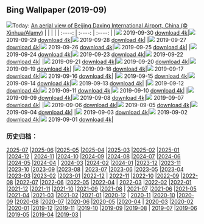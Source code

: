 ## Bing Wallpaper (2019-09)
![](http://cn.bing.com/th?id=OHR.DaxingPKX_EN-US3995932442_UHD.jpg&w=1000)Today: [An aerial view of Beijing Daxing International Airport, China (© Xinhua/Alamy)](http://cn.bing.com/th?id=OHR.DaxingPKX_EN-US3995932442_UHD.jpg)
|      |      |      |
| :----: | :----: | :----: |
|![](http://cn.bing.com/th?id=OHR.DaxingPKX_EN-US3995932442_UHD.jpg&pid=hp&w=384&h=216&rs=1&c=4) 2019-09-30 [download 4k](http://cn.bing.com/th?id=OHR.DaxingPKX_EN-US3995932442_UHD.jpg)|![](http://cn.bing.com/th?id=OHR.ClavijoLandscape_EN-US3832864269_UHD.jpg&pid=hp&w=384&h=216&rs=1&c=4) 2019-09-29 [download 4k](http://cn.bing.com/th?id=OHR.ClavijoLandscape_EN-US3832864269_UHD.jpg)|![](http://cn.bing.com/th?id=OHR.HockingHills_EN-US3752812867_UHD.jpg&pid=hp&w=384&h=216&rs=1&c=4) 2019-09-28 [download 4k](http://cn.bing.com/th?id=OHR.HockingHills_EN-US3752812867_UHD.jpg)|
|![](http://cn.bing.com/th?id=OHR.NankoweapGranaries_EN-US3648853544_UHD.jpg&pid=hp&w=384&h=216&rs=1&c=4) 2019-09-27 [download 4k](http://cn.bing.com/th?id=OHR.NankoweapGranaries_EN-US3648853544_UHD.jpg)|![](http://cn.bing.com/th?id=OHR.KelpKeepers_EN-US5470053461_UHD.jpg&pid=hp&w=384&h=216&rs=1&c=4) 2019-09-26 [download 4k](http://cn.bing.com/th?id=OHR.KelpKeepers_EN-US5470053461_UHD.jpg)|![](http://cn.bing.com/th?id=OHR.LofotenSurfing_EN-US2786067859_UHD.jpg&pid=hp&w=384&h=216&rs=1&c=4) 2019-09-25 [download 4k](http://cn.bing.com/th?id=OHR.LofotenSurfing_EN-US2786067859_UHD.jpg)|
|![](http://cn.bing.com/th?id=OHR.UgandaGorilla_EN-US2620785147_UHD.jpg&pid=hp&w=384&h=216&rs=1&c=4) 2019-09-24 [download 4k](http://cn.bing.com/th?id=OHR.UgandaGorilla_EN-US2620785147_UHD.jpg)|![](http://cn.bing.com/th?id=OHR.FeatherSerpent_EN-US2734435636_UHD.jpg&pid=hp&w=384&h=216&rs=1&c=4) 2019-09-23 [download 4k](http://cn.bing.com/th?id=OHR.FeatherSerpent_EN-US2734435636_UHD.jpg)|![](http://cn.bing.com/th?id=OHR.LaMerceFireworks_EN-US2460264880_UHD.jpg&pid=hp&w=384&h=216&rs=1&c=4) 2019-09-22 [download 4k](http://cn.bing.com/th?id=OHR.LaMerceFireworks_EN-US2460264880_UHD.jpg)|
|![](http://cn.bing.com/th?id=OHR.WallofPeace_EN-US2369061516_UHD.jpg&pid=hp&w=384&h=216&rs=1&c=4) 2019-09-21 [download 4k](http://cn.bing.com/th?id=OHR.WallofPeace_EN-US2369061516_UHD.jpg)|![](http://cn.bing.com/th?id=OHR.ThePando_EN-US1263045290_UHD.jpg&pid=hp&w=384&h=216&rs=1&c=4) 2019-09-20 [download 4k](http://cn.bing.com/th?id=OHR.ThePando_EN-US1263045290_UHD.jpg)|![](http://cn.bing.com/th?id=OHR.CommonLoon_EN-US1124304576_UHD.jpg&pid=hp&w=384&h=216&rs=1&c=4) 2019-09-19 [download 4k](http://cn.bing.com/th?id=OHR.CommonLoon_EN-US1124304576_UHD.jpg)|
|![](http://cn.bing.com/th?id=OHR.Villarrica_EN-US0968684000_UHD.jpg&pid=hp&w=384&h=216&rs=1&c=4) 2019-09-18 [download 4k](http://cn.bing.com/th?id=OHR.Villarrica_EN-US0968684000_UHD.jpg)|![](http://cn.bing.com/th?id=OHR.LibertyDetail_EN-US8653321844_UHD.jpg&pid=hp&w=384&h=216&rs=1&c=4) 2019-09-17 [download 4k](http://cn.bing.com/th?id=OHR.LibertyDetail_EN-US8653321844_UHD.jpg)|![](http://cn.bing.com/th?id=OHR.MushroomMonth_EN-US8427258585_UHD.jpg&pid=hp&w=384&h=216&rs=1&c=4) 2019-09-16 [download 4k](http://cn.bing.com/th?id=OHR.MushroomMonth_EN-US8427258585_UHD.jpg)|
|![](http://cn.bing.com/th?id=OHR.TheVochol_EN-US8201280174_UHD.jpg&pid=hp&w=384&h=216&rs=1&c=4) 2019-09-15 [download 4k](http://cn.bing.com/th?id=OHR.TheVochol_EN-US8201280174_UHD.jpg)|![](http://cn.bing.com/th?id=OHR.ToothWalkingSeahorse_EN-US8055541483_UHD.jpg&pid=hp&w=384&h=216&rs=1&c=4) 2019-09-14 [download 4k](http://cn.bing.com/th?id=OHR.ToothWalkingSeahorse_EN-US8055541483_UHD.jpg)|![](http://cn.bing.com/th?id=OHR.DroneGlobe_EN-US8460462558_UHD.jpg&pid=hp&w=384&h=216&rs=1&c=4) 2019-09-13 [download 4k](http://cn.bing.com/th?id=OHR.DroneGlobe_EN-US8460462558_UHD.jpg)|
|![](http://cn.bing.com/th?id=OHR.MilkyWayCanyonlands_EN-US8182491072_UHD.jpg&pid=hp&w=384&h=216&rs=1&c=4) 2019-09-12 [download 4k](http://cn.bing.com/th?id=OHR.MilkyWayCanyonlands_EN-US8182491072_UHD.jpg)|![](http://cn.bing.com/th?id=OHR.TowerofVoices_EN-US2297032194_UHD.jpg&pid=hp&w=384&h=216&rs=1&c=4) 2019-09-11 [download 4k](http://cn.bing.com/th?id=OHR.TowerofVoices_EN-US2297032194_UHD.jpg)|![](http://cn.bing.com/th?id=OHR.TsavoGerenuk_EN-US8038094057_UHD.jpg&pid=hp&w=384&h=216&rs=1&c=4) 2019-09-10 [download 4k](http://cn.bing.com/th?id=OHR.TsavoGerenuk_EN-US8038094057_UHD.jpg)|
|![](http://cn.bing.com/th?id=OHR.ArroyoGrande_EN-US7955557721_UHD.jpg&pid=hp&w=384&h=216&rs=1&c=4) 2019-09-09 [download 4k](http://cn.bing.com/th?id=OHR.ArroyoGrande_EN-US7955557721_UHD.jpg)|![](http://cn.bing.com/th?id=OHR.SouthernYellow_EN-US7866720084_UHD.jpg&pid=hp&w=384&h=216&rs=1&c=4) 2019-09-08 [download 4k](http://cn.bing.com/th?id=OHR.SouthernYellow_EN-US7866720084_UHD.jpg)|![](http://cn.bing.com/th?id=OHR.MountFanjing_EN-US7796798477_UHD.jpg&pid=hp&w=384&h=216&rs=1&c=4) 2019-09-07 [download 4k](http://cn.bing.com/th?id=OHR.MountFanjing_EN-US7796798477_UHD.jpg)|
|![](http://cn.bing.com/th?id=OHR.ElMorro_EN-US7724975036_UHD.jpg&pid=hp&w=384&h=216&rs=1&c=4) 2019-09-06 [download 4k](http://cn.bing.com/th?id=OHR.ElMorro_EN-US7724975036_UHD.jpg)|![](http://cn.bing.com/th?id=OHR.Tegallalang_EN-US7639545042_UHD.jpg&pid=hp&w=384&h=216&rs=1&c=4) 2019-09-05 [download 4k](http://cn.bing.com/th?id=OHR.Tegallalang_EN-US7639545042_UHD.jpg)|![](http://cn.bing.com/th?id=OHR.Vessel_EN-US7566786118_UHD.jpg&pid=hp&w=384&h=216&rs=1&c=4) 2019-09-04 [download 4k](http://cn.bing.com/th?id=OHR.Vessel_EN-US7566786118_UHD.jpg)|
|![](http://cn.bing.com/th?id=OHR.GuaitaTower_EN-US7498727693_UHD.jpg&pid=hp&w=384&h=216&rs=1&c=4) 2019-09-03 [download 4k](http://cn.bing.com/th?id=OHR.GuaitaTower_EN-US7498727693_UHD.jpg)|![](http://cn.bing.com/th?id=OHR.DetroitIndustryMural_EN-US7421430527_UHD.jpg&pid=hp&w=384&h=216&rs=1&c=4) 2019-09-02 [download 4k](http://cn.bing.com/th?id=OHR.DetroitIndustryMural_EN-US7421430527_UHD.jpg)|![](http://cn.bing.com/th?id=OHR.Castelbouc_EN-US7345047986_UHD.jpg&pid=hp&w=384&h=216&rs=1&c=4) 2019-09-01 [download 4k](http://cn.bing.com/th?id=OHR.Castelbouc_EN-US7345047986_UHD.jpg)|
### 历史归档：
[2025-07](/picture/2025-07/) |[2025-06](/picture/2025-06/) |[2025-05](/picture/2025-05/) |[2025-04](/picture/2025-04/) |[2025-03](/picture/2025-03/) |[2025-02](/picture/2025-02/) |[2025-01](/picture/2025-01/) |[2024-12](/picture/2024-12/) |
[2024-11](/picture/2024-11/) |[2024-10](/picture/2024-10/) |[2024-09](/picture/2024-09/) |[2024-08](/picture/2024-08/) |[2024-07](/picture/2024-07/) |[2024-06](/picture/2024-06/) |[2024-05](/picture/2024-05/) |[2024-04](/picture/2024-04/) |
[2024-03](/picture/2024-03/) |[2024-02](/picture/2024-02/) |[2024-01](/picture/2024-01/) |[2023-12](/picture/2023-12/) |[2023-11](/picture/2023-11/) |[2023-10](/picture/2023-10/) |[2023-09](/picture/2023-09/) |[2023-08](/picture/2023-08/) |
[2023-07](/picture/2023-07/) |[2023-06](/picture/2023-06/) |[2023-05](/picture/2023-05/) |[2023-04](/picture/2023-04/) |[2023-03](/picture/2023-03/) |[2023-02](/picture/2023-02/) |[2023-01](/picture/2023-01/) |[2022-12](/picture/2022-12/) |
[2022-11](/picture/2022-11/) |[2022-10](/picture/2022-10/) |[2022-09](/picture/2022-09/) |[2022-08](/picture/2022-08/) |[2022-07](/picture/2022-07/) |[2022-06](/picture/2022-06/) |[2022-05](/picture/2022-05/) |[2022-04](/picture/2022-04/) |
[2022-03](/picture/2022-03/) |[2022-02](/picture/2022-02/) |[2022-01](/picture/2022-01/) |[2021-12](/picture/2021-12/) |[2021-11](/picture/2021-11/) |[2021-10](/picture/2021-10/) |[2021-09](/picture/2021-09/) |[2021-08](/picture/2021-08/) |
[2021-07](/picture/2021-07/) |[2021-06](/picture/2021-06/) |[2021-05](/picture/2021-05/) |[2021-04](/picture/2021-04/) |[2021-03](/picture/2021-03/) |[2021-02](/picture/2021-02/) |[2021-01](/picture/2021-01/) |[2020-12](/picture/2020-12/) |
[2020-11](/picture/2020-11/) |[2020-10](/picture/2020-10/) |[2020-09](/picture/2020-09/) |[2020-08](/picture/2020-08/) |[2020-07](/picture/2020-07/) |[2020-06](/picture/2020-06/) |[2020-05](/picture/2020-05/) |[2020-04](/picture/2020-04/) |
[2020-03](/picture/2020-03/) |[2020-02](/picture/2020-02/) |[2020-01](/picture/2020-01/) |[2019-12](/picture/2019-12/) |[2019-11](/picture/2019-11/) |[2019-10](/picture/2019-10/) |[2019-09](/picture/2019-09/) |[2019-08](/picture/2019-08/) |
[2019-07](/picture/2019-07/) |[2019-06](/picture/2019-06/) |[2019-05](/picture/2019-05/) |[2019-04](/picture/2019-04/) |[2019-03](/picture/2019-03/) |
